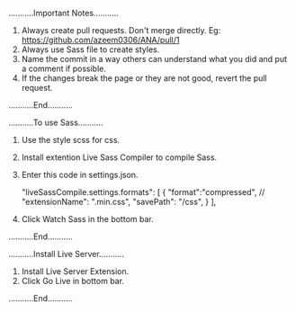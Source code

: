 ...........Important Notes...........

1. Always create pull requests. Don't merge directly. Eg: https://github.com/azeem0306/ANA/pull/1
2. Always use Sass file to create styles.
3. Name the commit in a way others can understand what you did and put a comment if possible.
4. If the changes break the page or they are not good, revert the pull request.

...........End...........


...........To use Sass...........

1. Use the style scss for css. 
2. Install extention Live Sass Compiler to compile Sass.
3. Enter this code in settings.json.

    "liveSassCompile.settings.formats": [
        {
            "format":"compressed",
            // "extensionName": ".min.css",
            "savePath": "/css",
        }
    ],
4. Click Watch Sass in the bottom bar.

...........End...........



...........Install Live Server...........

1. Install Live Server Extension.
2. Click Go Live in bottom bar. 

...........End...........
